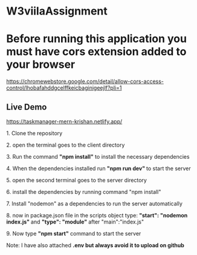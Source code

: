 # W3viilaAssignment

# Before running this application you must have cors extension added to your browser
https://chromewebstore.google.com/detail/allow-cors-access-control/lhobafahddgcelffkeicbaginigeejlf?pli=1

## Live Demo
https://taskmanager-mern-krishan.netlify.app/

<p>1. Clone the repository </p>
<p>2. open the terminal goes to the client directory</p>
<p>3. Run the command <strong>"npm install"</strong> to install the necessary dependencies </p>
<p>4. When the dependencies installed run <strong>  "npm run dev"  </strong> to start the server</p>

<p>5. open the second terminal goes to the server directory</p>
<p>6. install the dependencies by running command "npm install"</p>
<p>7. Install "nodemon" as a dependencies to run the server automatically</p>
<p>8. now in package.json file in the scripts object type: <strong>"start": "nodemon index.js"  </strong> and  <strong> "type": "module" </strong> after "main":"index.js"</p>
<p>9. Now type <strong>"npm start"</strong> command to start the server </p>

 
Note: I have also attached <strong>.env<strong/> but always avoid it to upload on github
